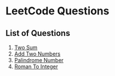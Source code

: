 # LeetCode Questions

## List of Questions
1. [Two Sum](/TwoSum/README.md)
2. [Add Two Numbers](/AddTwoNum/README.md)
3. [Palindrome Number](/PalindromeNumber/README.md)
4. [Roman To Integer](/RomanToInteger/README.md)

